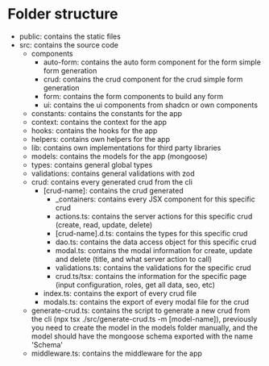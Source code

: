 # Folder structure

- public: contains the static files
- src: contains the source code
  - components
    - auto-form: contains the auto form component for the form simple form generation
    - crud: contains the crud component for the crud simple form generation
    - form: contains the form components to build any form
    - ui: contains the ui components from shadcn or own components
  - constants: contains the constants for the app
  - context: contains the context for the app
  - hooks: contains the hooks for the app
  - helpers: contains own helpers for the app
  - lib: contains own implementations for third party libraries
  - models: contains the models for the app (mongoose)
  - types: contains general global types
  - validations: contains general validations with zod
  - crud: contains every generated crud from the cli
    - [crud-name]: contains the crud generated
      - \_containers: contains every JSX component for this specific crud
      - actions.ts: contains the server actions for this specific crud (create, read, update, delete)
      - [crud-name].d.ts: contains the types for this specific crud
      - dao.ts: contains the data access object for this specific crud
      - modal.ts: contains the modal information for create, update and delete (title, and what server action to call)
      - validations.ts: contains the validations for the specific crud
      - crud.ts/tsx: contains the information for the specific page (input configuration, roles, get all data, seo, etc)
    - index.ts: contains the export of every crud file
    - modals.ts: contains the export of every modal file for the crud
  - generate-crud.ts: contains the script to generate a new crud from the cli (npx tsx ./src/generate-crud.ts -m [model-name]), previously you need to create the model in the models folder manually, and the model should have the mongoose schema exported with the name 'Schema'
  - middleware.ts: contains the middleware for the app
